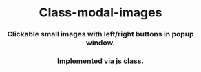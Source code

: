 <h1 align='center'>Class-modal-images</h1>
<h3 align='center'>Clickable small images with left/right buttons in popup window.</h3>
<h3 align='center'>Implemented via js class.</h3>